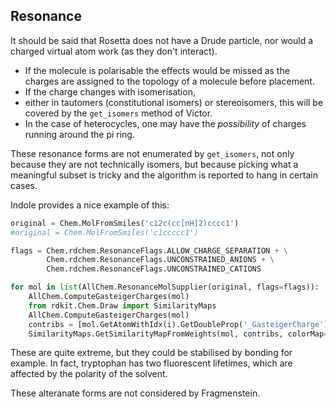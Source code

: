 ## Resonance

It should be said that Rosetta does not have a Drude particle,
nor would a charged virtual atom work (as they don't interact).

* If the molecule is polarisable the effects would be missed as the charges are
assigned to the topology of a molecule before placement.
* If the charge changes with isomerisation,
* either in tautomers (constitutional isomers) or stereoisomers, this will be covered by the `get_isomers` method of Victor.
* In the case of heterocycles, one may have the _possibility_ of charges running around the pi ring.

These resonance forms are not enumerated by `get_isomers`, not only because they are not
technically isomers, but because picking what a meaningful subset is tricky and
the algorithm is reported to hang in certain cases.

Indole provides a nice example of this:

```python
original = Chem.MolFromSmiles('c12c(cc[nH]2)cccc1')
#original = Chem.MolFromSmiles('c1ccccc1')

flags = Chem.rdchem.ResonanceFlags.ALLOW_CHARGE_SEPARATION + \
        Chem.rdchem.ResonanceFlags.UNCONSTRAINED_ANIONS + \
        Chem.rdchem.ResonanceFlags.UNCONSTRAINED_CATIONS

for mol in list(AllChem.ResonanceMolSupplier(original, flags=flags)):
    AllChem.ComputeGasteigerCharges(mol)
    from rdkit.Chem.Draw import SimilarityMaps
    AllChem.ComputeGasteigerCharges(mol)
    contribs = [mol.GetAtomWithIdx(i).GetDoubleProp('_GasteigerCharge') for i in range(mol.GetNumAtoms())]
    SimilarityMaps.GetSimilarityMapFromWeights(mol, contribs, colorMap='jet', contourLines=10)
```

These are quite extreme, but they could be stabilised by bonding for example.
In fact, tryptophan has two fluorescent lifetimes, which are affected by the polarity of the solvent.

These alteranate forms are not considered by Fragmenstein.